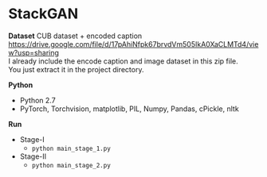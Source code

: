 # StackGAN
**Dataset**
CUB dataset + encoded caption<br/>
https://drive.google.com/file/d/17pAhiNfpk67brvdVm505IkA0XaCLMTd4/view?usp=sharing<br/>
I already include the encode caption and image dataset in this zip file.<br/>
You just extract it in the project directory.<br/>

**Python**
- Python 2.7
- PyTorch, Torchvision, matplotlib, PIL, Numpy, Pandas, cPickle, nltk

**Run**
- Stage-I
  - `python main_stage_1.py`
- Stage-II
  - `python main_stage_2.py`
